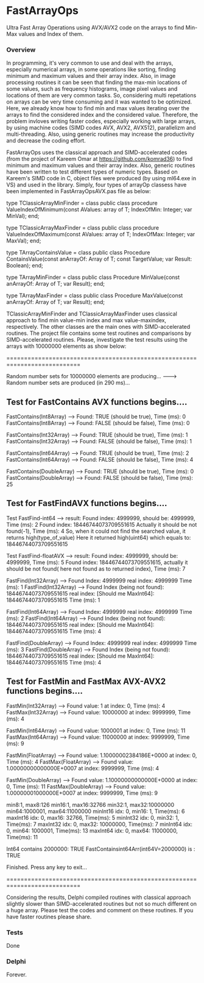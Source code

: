 # FastArrayOps
Ultra Fast Array Operations using AVX/AVX2 code on the arrays to find Min-Max values and Index of them.

### Overview

In programming, it's very common to use and deal with the arrays, especially numerical arrays, in some operations like sorting, finding minimum and maximum values and their array index. Also, in image processing routines it can be seen that finding the max-min locations of some values, such as frequency histograms, image pixel values and locations of them are very common tasks. So, considering multi repetations on arrays can be very time consuming and it was wanted to be optimized. Here, we already know how to find min and max values iterating over the arrays to find the considered index and the considered value. Therefore, the problem invloves writing faster codes, especially working with large arrays, by using machine codes (SIMD codes AVX, AVX2, AVX512), parallelizm and multi-threading. Also, using generic routines may increase the productivity and decrease the coding effort. 

FastArrayOps uses the classical approach and SIMD-accelerated codes (from the project of Kareem Omar at https://github.com/komrad36) to find minimum and maximum values and their array index. Also, generic routines have been written to test different types of numeric types. Based on Kareem's SIMD code in C, object files were produced (by using ml64.exe in VS) and used in the library. Simply, four types of arrayOp classess have been implemented in FastArrayOpsAVX.pas file as below:

 type TClassicArrayMinFinder = class
 public
  class procedure ValueIndexOfMinimum<T>(const AValues: array of T; IndexOfMin: Integer; var MinVal);
 end;

 type TClassicArrayMaxFinder = class
 public
  class procedure ValueIndexOfMaximum<T>(const AValues: array of T; IndexOfMax: Integer; var MaxVal);
 end;

 type TArrayContainsValue = class
 public
  class Procedure ContainsValue<T>(const anArrayOf: Array of T; const TargetValue; var Result: Boolean);
 end;

 type TArrayMinFinder = class
 public
  class Procedure MinValue<T>(const anArrayOf: Array of T; var Result);
 end;

 type TArrayMaxFinder = class
 public
  class Procedure MaxValue<T>(const anArrayOf: Array of T; var Result);
 end;
 
TClassicArrayMinFinder and TClassicArrayMaxFinder uses classical approach to find min value-min index and max value-maxindex, respectively. The other classes are the main ones with SIMD-accelerated routines. The project file contains some test routines and comparisons by SIMD-accelerated routines. Please, investigate the test results using the arrays with 10000000 elements as show below:

===========================================================================

Random number sets for 10000000 elements are producing...  --->  Random number sets are produced (in 290 ms)...

Test for FastContains AVX functions begins....
--------------------------------------------------------------------------------------------------

FastContains(Int8Array)   --> Found: TRUE (should be true), Time (ms): 0
FastContains(Int8Array)   --> Found: FALSE (should be false), Time (ms): 0

FastContains(Int32Array)  --> Found: TRUE (should be true), Time (ms): 1
FastContains(Int32Array)  --> Found: FALSE (should be false), Time (ms): 1

FastContains(Int64Array)  --> Found: TRUE (should be true), Time (ms): 2
FastContains(Int64Array)  --> Found: FALSE (should be false), Time (ms): 4

FastContains(DoubleArray) --> Found: TRUE (should be true), Time (ms): 0
FastContains(DoubleArray) --> Found: FALSE (should be false), Time (ms): 25


Test for FastFindAVX functions begins....
--------------------------------------------------------------------------------------------------
Test FastFind-int64  --> result: Found index: 4999999, should be: 4999999, Time (ms): 2
Found index: 18446744073709551615
Actually it should be not found(-1), Time (ms): 4
So, when it could not find the searched value, it returns high(type_of_value)
Here it returned high(uint64) which equals to: 18446744073709551615

Test FastFind-floatAVX  --> result: Found index: 4999999, should be: 4999999, Time (ms): 5
Found index: 18446744073709551615, actually it should be not found( here not found as to returned index), Time (ms): 7

FastFind(Int32Array)  --> Found Index: 4999999 real index: 4999999 Time (ms): 1
FastFind(Int32Array)  --> Found Index (being not found): 18446744073709551615 real index: [Should me MaxInt64]: 18446744073709551615 Time (ms): 1

FastFind(Int64Array)  --> Found Index: 4999999 real index: 4999999 Time (ms): 2
FastFind(Int64Array)  --> Found Index (being not found): 18446744073709551615 real index: [Should me MaxInt64]: 18446744073709551615 Time (ms): 4

FastFind(DoubleArray) --> Found Index: 4999999 real index: 4999999 Time (ms): 3
FastFind(DoubleArray) --> Found Index (being not found): 18446744073709551615 real index: [Should me MaxInt64]: 18446744073709551615 Time (ms): 4


Test for FastMin and FastMax AVX-AVX2 functions begins....
--------------------------------------------------------------------------------------------------
FastMin(Int32Array)  --> Found value: 1 at index: 0, Time (ms): 4
FastMax(Int32Array)  --> Found value: 10000000 at index: 9999999, Time (ms): 4

FastMin(Int64Array)  --> Found value: 1000001 at index: 0, Time (ms): 11
FastMax(Int64Array)  --> Found value: 11000000 at index: 9999999, Time (ms): 9

FastMin(FloatArray)  --> Found value:  1.10000002384186E+0000 at index: 0, Time (ms): 4
FastMax(FloatArray)  --> Found value:  1.00000000000000E+0007 at index: 9999999, Time (ms): 4

FastMin(DoubleArray) --> Found value:  1.10000000000000E+0000 at index: 0, Time (ms): 11
FastMax(DoubleArray) --> Found value:  1.00000001000000E+0007 at index: 9999999, Time (ms): 9

min8:1, max8:126
min16:1, max16:32766
min32:1, max32:10000000
min64:1000001, max64:11000000
minInt16 idx: 0, min16: 1, Time(ms): 6
maxInt16 idx: 0, max16: 32766, Time(ms): 5
minInt32 idx: 0, min32: 1, Time(ms): 7
maxInt32 idx: 0, max32: 10000000, Time(ms): 7
minInt64 idx: 0, min64: 1000001, Time(ms): 13
maxInt64 idx: 0, max64: 11000000, Time(ms): 11

Int64 contains 2000000: TRUE
FastContainsint64Arr(int64V=2000000) is : TRUE

Finished. Press any key to exit...

===========================================================================

Considering the results, Delphi compiled routines with classical approach slightly slower than SIMD-accelerated routines but not so much different on a huge array. Please test the codes and comment on these routines. If you have faster routines please share. 



### Tests
Done

### Delphi
Forever.
